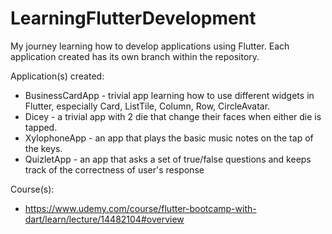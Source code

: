 # LearningFlutterDevelopment
My journey learning how to develop applications using Flutter.
Each application created has its own branch within the repository.

Application(s) created:
  * BusinessCardApp - trivial app learning how to use different widgets in Flutter, especially Card, ListTile, Column, Row, CircleAvatar.
  * Dicey - a trivial app with 2 die that change their faces when either die is tapped.
  * XylophoneApp - an app that plays the basic music notes on the tap of the keys.
  * QuizletApp - an app that asks a set of true/false questions and keeps track of the correctness of user's response

Course(s):
  * https://www.udemy.com/course/flutter-bootcamp-with-dart/learn/lecture/14482104#overview
